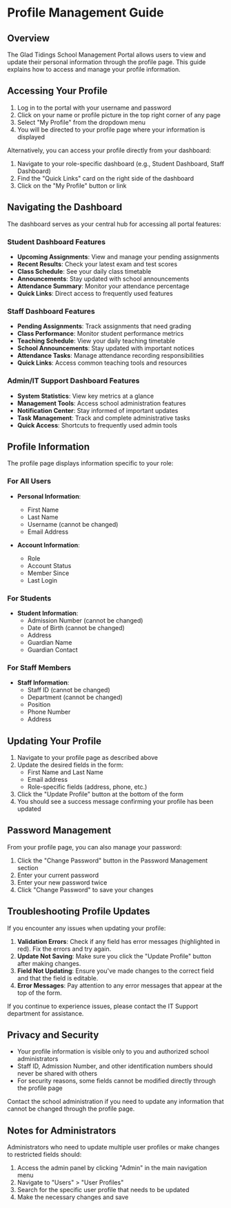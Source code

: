 # Profile Management Guide

## Overview

The Glad Tidings School Management Portal allows users to view and update their personal information through the profile page. This guide explains how to access and manage your profile information.

## Accessing Your Profile

1. Log in to the portal with your username and password
2. Click on your name or profile picture in the top right corner of any page
3. Select "My Profile" from the dropdown menu
4. You will be directed to your profile page where your information is displayed

Alternatively, you can access your profile directly from your dashboard:

1. Navigate to your role-specific dashboard (e.g., Student Dashboard, Staff Dashboard)
2. Find the "Quick Links" card on the right side of the dashboard
3. Click on the "My Profile" button or link

## Navigating the Dashboard

The dashboard serves as your central hub for accessing all portal features:

### Student Dashboard Features
- **Upcoming Assignments**: View and manage your pending assignments
- **Recent Results**: Check your latest exam and test scores
- **Class Schedule**: See your daily class timetable
- **Announcements**: Stay updated with school announcements
- **Attendance Summary**: Monitor your attendance percentage
- **Quick Links**: Direct access to frequently used features

### Staff Dashboard Features
- **Pending Assignments**: Track assignments that need grading
- **Class Performance**: Monitor student performance metrics
- **Teaching Schedule**: View your daily teaching timetable
- **School Announcements**: Stay updated with important notices
- **Attendance Tasks**: Manage attendance recording responsibilities
- **Quick Links**: Access common teaching tools and resources

### Admin/IT Support Dashboard Features
- **System Statistics**: View key metrics at a glance
- **Management Tools**: Access school administration features
- **Notification Center**: Stay informed of important updates
- **Task Management**: Track and complete administrative tasks
- **Quick Access**: Shortcuts to frequently used admin tools

## Profile Information

The profile page displays information specific to your role:

### For All Users

- **Personal Information**:
  - First Name
  - Last Name
  - Username (cannot be changed)
  - Email Address

- **Account Information**:
  - Role
  - Account Status
  - Member Since
  - Last Login

### For Students

- **Student Information**:
  - Admission Number (cannot be changed)
  - Date of Birth (cannot be changed)
  - Address
  - Guardian Name
  - Guardian Contact

### For Staff Members

- **Staff Information**:
  - Staff ID (cannot be changed)
  - Department (cannot be changed)
  - Position
  - Phone Number
  - Address

## Updating Your Profile

1. Navigate to your profile page as described above
2. Update the desired fields in the form:
   - First Name and Last Name
   - Email address
   - Role-specific fields (address, phone, etc.)
3. Click the "Update Profile" button at the bottom of the form
4. You should see a success message confirming your profile has been updated

## Password Management

From your profile page, you can also manage your password:

1. Click the "Change Password" button in the Password Management section
2. Enter your current password
3. Enter your new password twice
4. Click "Change Password" to save your changes

## Troubleshooting Profile Updates

If you encounter any issues when updating your profile:

1. **Validation Errors**: Check if any field has error messages (highlighted in red). Fix the errors and try again.
2. **Update Not Saving**: Make sure you click the "Update Profile" button after making changes.
3. **Field Not Updating**: Ensure you've made changes to the correct field and that the field is editable.
4. **Error Messages**: Pay attention to any error messages that appear at the top of the form.

If you continue to experience issues, please contact the IT Support department for assistance.

## Privacy and Security

- Your profile information is visible only to you and authorized school administrators
- Staff ID, Admission Number, and other identification numbers should never be shared with others
- For security reasons, some fields cannot be modified directly through the profile page

Contact the school administration if you need to update any information that cannot be changed through the profile page.

## Notes for Administrators

Administrators who need to update multiple user profiles or make changes to restricted fields should:

1. Access the admin panel by clicking "Admin" in the main navigation menu
2. Navigate to "Users" > "User Profiles" 
3. Search for the specific user profile that needs to be updated
4. Make the necessary changes and save

